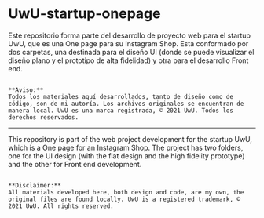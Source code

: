 # UwU-startup-onepage

Este repositorio forma parte del desarrollo de proyecto web para el startup UwU, que es una One page para su Instagram Shop. Esta conformado por dos carpetas, una destinada para el diseño UI (donde se puede visualizar el diseño plano y el prototipo de alta fidelidad) y otra para el desarrollo Front end.
 
 ~~~
 
**Aviso:**
Todos los materiales aquí desarrollados, tanto de diseño como de código, son de mi autoría. Los archivos originales se encuentran de manera local. UwU es una marca registrada, © 2021 UwU. Todos los derechos reservados.

 ~~~
 
___


This repository is part of the web project development for the startup UwU, which is a One page for an Instagram Shop. The project has two folders, one for the UI design (with the flat design and the high fidelity prototype) and the other for Front end development.

 ~~~
 
 **Disclaimer:**
 All materials developed here, both design and code, are my own, the original files are found locally. UwU is a registered trademark, © 2021 UwU. All rights reserved.
 
 ~~~

